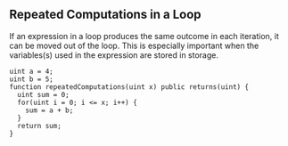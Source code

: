 ## Repeated Computations in a Loop

If an expression in a loop produces the same outcome in each iteration, it can be moved out of the loop. This is especially important when the variables(s) used in the expression are stored in storage.

```
uint a = 4;
uint b = 5;
function repeatedComputations(uint x) public returns(uint) {
  uint sum = 0;
  for(uint i = 0; i <= x; i++) {
    sum = a + b;
  }
  return sum;
}
```
